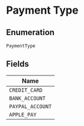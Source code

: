 
# Payment Type

## Enumeration

`PaymentType`

## Fields

| Name |
|  --- |
| `CREDIT_CARD` |
| `BANK_ACCOUNT` |
| `PAYPAL_ACCOUNT` |
| `APPLE_PAY` |

